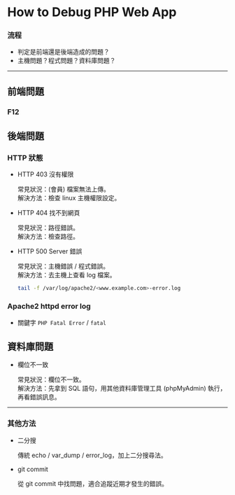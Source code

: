 # How to Debug PHP Web App

### 流程
- 判定是前端還是後端造成的問題？
- 主機問題？程式問題？資料庫問題？

---

## 前端問題

### F12

## 後端問題

### HTTP 狀態
- HTTP 403 沒有權限

  常見狀況：(會員) 檔案無法上傳。  
  解決方法：檢查 linux 主機權限設定。  

- HTTP 404 找不到網頁

  常見狀況：路徑錯誤。  
  解決方法：檢查路徑。  

- HTTP 500 Server 錯誤

  常見狀況：主機錯誤 / 程式錯誤。  
  解決方法：去主機上查看 log 檔案。  
  ```sh
  tail -f /var/log/apache2/<www.example.com>-error.log
  ```

### Apache2 httpd error log
- 關鍵字 `PHP Fatal Error` / `fatal`

## 資料庫問題
- 欄位不一致

  常見狀況：欄位不一致。   
  解決方法：先拿到 SQL 語句，用其他資料庫管理工具 (phpMyAdmin) 執行，再看錯誤訊息。  

---

### 其他方法
- 二分搜

  傳統 echo / var_dump / error_log，加上二分搜尋法。
  
- git commit

  從 git commit 中找問題，適合追蹤近期才發生的錯誤。
